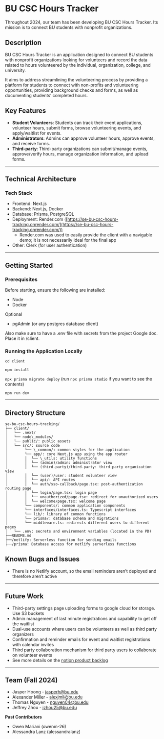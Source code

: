 # BU CSC Hours Tracker

Throughout  2024, our team has been developing BU CSC Hours Tracker. Its mission is to connect BU students with nonprofit organizations.

## **Description**

BU CSC Hours Tracker is an application designed to connect BU students with nonprofit organizations looking for volunteers and record the data related to hours volunteered by the individual, organization, college, and university.

It aims to address streamlining the volunteering process by providing a platform for students to connect with non-profits and volunteering opportunities, providing background checks and forms, as well as documenting students’ completed hours.

## **Key Features**

* **Student Volunteers**: Students can track their event applications, volunteer hours, submit forms, browse volunteering events, and apply/waitlist for events.  
* **Administrators**: Admins can approve volunteer hours, approve events, and receive forms.  
* **Third-party**: Third-party organizations can submit/manage events, approve/verify hours, manage organization information, and upload forms.

---

## **Technical Architecture**

### Tech Stack

* Frontend: Next.js  
* Backend: Next.js, Docker  
* Database: Prisma, PostgreSQL  
* Deployment: Render.com ([https://se-bu-csc-hours-tracking.onrender.com/](https://se-bu-csc-hours-tracking.onrender.com/))  
  * Render.com was used to easily provide the client with a navigable demo; it is not necessarily ideal for the final app  
* Other: Clerk (for user authentication)

---

## **Getting Started**

### Prerequisites

Before starting, ensure the following are installed:

* Node  
* Docker

Optional

* pgAdmin (or any postgres database client)

Also make sure to have a .env file with secrets from the project Google doc. Place it in /client.

### **Running the Application Locally**

`cd client`

`npm install`

`npx prisma migrate deploy` (run `npx prisma studio` if you want to see the contents)

`npm run dev`

---

## **Directory Structure**

```
se-bu-csc-hours-tracking/    
├── client/    
│   └── .next/  
│   └── node\_modules/  
│   └── public/: public assets  
│   └── src/: source code  
│        └── \_common/: common styles for the application  
│        └── app/: core Next.js app using the app router  
│        │  └── \_utils: utility functions  
│        │  └── (admin)/admin: administrator view  
│        │  └── (third-party)/third-party: third party organization view  
│        │  └── (user)/user: student volunteer view  
│        │  └── api/: API routes  
│        │  └── auth/sso-callback/page.tsx: post-authentication routing page  
│        │  └── login/page.tsx: login page  
│        │  └── unauthorized/page.tsx: redirect for unauthorized users     
│        │  └── welcome/page.tsx: welcome page  
│        └── components/: common application components  
│        └── interfaces/interfaces.ts: Typescript interfaces  
│        └── lib/: library of common functions  
│        └── prisma/: database schema and migrations  
│        └── middleware.ts: redirects different users to different pages    
│   └── .env: secrets and environment variables (located in the PD)  
├──README.md    
├──/netlify: Serverless function for sending emails  
├──/prisma: Database access for netlify serverless functions  
```

## **Known Bugs and Issues**

* There is no Netlify account, so the email reminders aren’t deployed and therefore aren’t active

---

## **Future Work**

* Third-party settings page uploading forms to google cloud for storage. Use S3 buckets  
* Admin management of last minute registrations and capability to get off the waitlist  
* Dual-use accounts where users can be volunteers as well as third party organizers  
* Confirmation and reminder emails for event and waitlist registrations with calendar invites  
* Third party collaboration mechanism for third party users to collaborate on volunteer events  
* See more details on the [notion product backlog](https://www.notion.so/fffa3b1ea9418147ab49e2582f3077d8?v=fffa3b1ea9418102a0b5000c75102abe&pvs=4)

---

## **Team (Fall 2024\)**

* Jasper Hoong \- <jasperh@bu.edu>  
* Alexander Miller \- <alexjmil@bu.edu>  
* Thomas Nguyen \- <nguyen04@bu.edu>  
* Jeffrey Zhou \- [jzhou25@bu.edu](mailto:jzhou25@bu.edu)

**Past Contributors**

* Owen Mariani (owenm-26)  
* Alessandra Lanz (alessandralanz)
